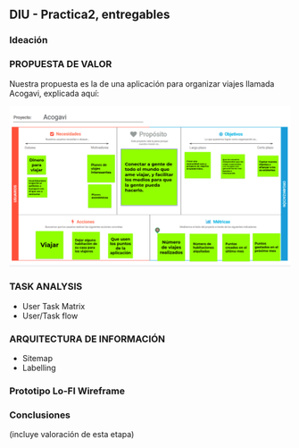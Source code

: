 ## DIU - Practica2, entregables

### Ideación 



### PROPUESTA DE VALOR
Nuestra propuesta es la de una aplicación para organizar viajes llamada Acogavi, explicada aquí:

![alt text](https://github.com/daviyisu/DIU21/blob/master/P2/canvas.png)


### TASK ANALYSIS

* User Task Matrix 
* User/Task flow


### ARQUITECTURA DE INFORMACIÓN

* Sitemap 
* Labelling 


### Prototipo Lo-FI Wireframe 


### Conclusiones  
(incluye valoración de esta etapa)
